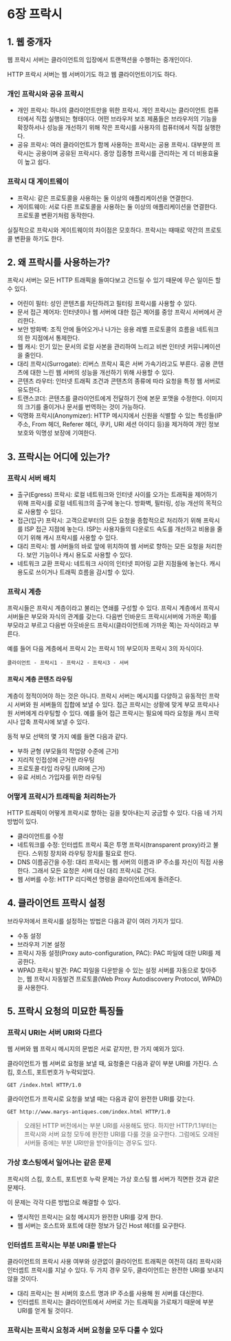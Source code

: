 # 6장 프락시

## 1. 웹 중개자

웹 프락시 서버는 클라이언트의 입장에서 트랜잭션을 수행하는 중개인이다.

HTTP 프락시 서버는 웹 서버이기도 하고 웹 클라이언트이기도 하다.

### 개인 프락시와 공유 프락시

- 개인 프락시: 하나의 클라이언트만을 위한 프락시. 개인 프락시는 클라이언트 컴퓨터에서 직접 실행되는 형태이다. 어떤 브라우저 보조 제품들은 브라우저의 기능을 확장하서나 성능을 개선하기 위해 작은 프락시를 사용자의 컴퓨터에서 직접 실행한다.
- 공유 프락시:  여러 클라이언트가 함께 사용하는 프락시는 공용 프락시. 대부분의 프락시는 공용이며 공유된 프락시다. 중앙 집중형 프락시를 관리하는 게 더 비용효율이 높고 쉽다.

### 프락시 대 게이트웨이

- 프락시: 같은 프로토콜을 사용하는 둘 이상의 애플리케이션을 연결한다.
- 게이트웨이: 서로 다른 프로토콜을 사용하는 둘 이상의 애플리케이션을 연결한다. 프로토콜 변환기처럼 동작한다.

실질적으로 프락시와 게이트웨이의 차이점은 모호하다. 프락시는 때때로 약간의 프로토콜 변환을 하기도 한다.

## 2. 왜 프락시를 사용하는가?

프락시 서버는 모든 HTTP 트래픽을 들여다보고 건드릴 수 있기 때문에 무슨 일이든 할 수 있다.

- 어린이 필터: 성인 콘텐츠를 차단하려고 필터링 프락시를 사용할 수 있다.
- 문서 접근 제어자: 인터넷이나 웹 서버에 대한 접근 제어를 중앙 프락시 서버에서 관리한다.
- 보안 방화벽: 조직 안에 들어오거나 나가는 응용 레벨 프로토콜의 흐름을 네트워크의 한 지점에서 통제한다.
- 웹 캐시: 인기 있는 문서의 로컬 사본을 관리하여 느리고 비싼 인터넷 커뮤니케이션을 줄인다.
- 대리 프락시(Surrogate): 리버스 프락시 혹은 서버 가속기라고도 부른다. 공용 콘텐츠에 대한 느린 웹 서버의 성능을 개선하기 위해 사용할 수 있다.
- 콘텐츠 라우터: 인터넷 트래픽 조건과 콘텐츠의 종류에 따라 요청을 특정 웹 서버로 유도한다.
- 트랜스코더: 콘텐츠를 클라이언트에게 전달하기 전에 본문 포맷을 수정한다. 이미지의 크기를 줄이거나 문서를 번역하는 것이 가능하다.
- 익명화 프락시(Anonymizer): HTTP 메시지에서 신원을 식별할 수 있는 특성들(IP 주소, From 헤더, Referer 헤더, 쿠키, URI 세션 아이디 등)을 제거하여 개인 정보 보호와 익명성 보장에 기여한다.

## 3. 프락시는 어디에 있는가?

### 프락시 서버 배치

- 출구(Egress) 프락시: 로컬 네트워크와 인터넷 사이를 오가는 트래픽을 제어하기 위해 프락시를 로컬 네트워크의 출구에 놓는다. 방화벽, 필터링, 성능 개선의 목적으로 사용할 수 있다.
- 접근(입구) 프락시: 고객으로부터의 모든 요청을 종합적으로 처리하기 위해 프락시를 ISP 접근 지점에 놓는다. ISP는 사용자들의 다운로드 속도를 개선하고 비용을 줄이기 위해 캐시 프락시를 사용할 수 있다.
- 대리 프락시: 웹 서버들의 바로 앞에 위치하여 웹 서버로 향하는 모든 요청을 처리한다. 보안 기능이나 캐시 용도로 사용할 수 있다.
- 네트워크 교환 프락시: 네트워크 사이의 인터넷 피어링 교환 지점들에 놓는다. 캐시 용도로 쓰이거나 트래픽 흐름을 감시할 수 있다.

### 프락시 계층

프락시들은 프락시 계층이라고 불리는 연쇄를 구성할 수 있다. 프락시 계층에서 프락시 서버들은 부모와 자식의 관계를 갖는다. 다음번 인바운드 프락시(서버에 가까운 쪽)를 부모라고 부르고 다음번 아웃바운드 프락시(클라이언트에 가까운 쪽)는 자식이라고 부른다.

예를 들어 다음 계층에서 프락시 2는 프락시 1의 부모이자 프락시 3의 자식이다.

```
클라이언트 - 프락시1 - 프락시2 - 프락시3 - 서버
```

#### 프락시 계층 콘텐츠 라우팅

계층이 정적이어야 하는 것은 아니다. 프락시 서버는 메시지를 다양하고 유동적인 프락시 서버와 원 서버들의 집합에 보낼 수 있다. 접근 프락시는 상황에 맞게 부모 프락시나 원 서버에게 라우팅할 수 있다. 예를 들어 접근 프락시는 필요에 따라 요청을 캐시 프락시나 압축 프락시에 보낼 수 있다.

동적 부모 선택의 몇 가지 예를 들면 다음과 같다.

- 부하 균형 (부모들의 작업량 수준에 근거)
- 지리적 인접성에 근거한 라우팅
- 프로토콜·타입 라우팅 (URI에 근거)
- 유료 서비스 가입자를 위한 라우팅

### 어떻게 프락시가 트래픽을 처리하는가

HTTP 트래픽이 어떻게 프락시로 향하는 길을 찾아내는지 궁금할 수 있다. 다음 네 가지 방법이 있다.

- 클라이언트를 수정
- 네트워크를 수정: 인터셉트 프락시 혹은 투명 프락시(transparent proxy)라고 불린다. 스위칭 장치와 라우팅 장치를 필요로 한다.
- DNS 이름공간을 수정: 대리 프락시는 웹 서버의 이름과 IP 주소를 자신이 직접 사용한다. 그래서 모든 요청은 서버 대신 대리 프락시로 간다.
- 웹 서버를 수정: HTTP 리디렉션 명령을 클라이언트에게 돌려준다.

## 4. 클라이언트 프락시 설정

브라우저에서 프락시를 설정하는 방법은 다음과 같이 여러 가지가 있다.

- 수동 설정
- 브라우저 기본 설정
- 프락시 자동 설정(Proxy auto-configuration, PAC): PAC 파일에 대한 URI를 제공한다.
- WPAD 프락시 발견: PAC 파일을 다운받을 수 있는 설정 서버를 자동으로 찾아주는, 웹 프락시 자동발견 프로토콜(Web Proxy Autodiscovery Protocol, WPAD)을 사용한다.

## 5. 프락시 요청의 미묘한 특징들

### 프락시 URI는 서버 URI와 다르다

웹 서버와 웹 프락시 메시지의 문법은 서로 같지만, 한 가지 예외가 있다.

클라이언트가 웹 서버로 요청을 보낼 때, 요청줄은 다음과 같이 부분 URI를 가진다. 스킴, 호스트, 포트번호가 누락되었다.

```
GET /index.html HTTP/1.0
```

클라이언트가 프락시로 요청을 보낼 때는 다음과 같이 완전한 URI를 갖는다.

```
GET http://www.marys-antiques.com/index.html HTTP/1.0
```

> 오래된 HTTP 버전에서는 부분 URI를 사용해도 됐다. 하지만 HTTP/1.1부터는 프락시와 서버 요청 모두에 완전한 URI를 다룰 것을 요구한다. 그럼에도 오래된 서버들 중에는 부분 URI만을 받아들이는 경우도 있다.

### 가상 호스팅에서 일어나는 같은 문제

프락시의 스킴, 호스트, 포트번호 누락 문제는 가상 호스팅 웹 서버가 직면한 것과 같은 문제다.

이 문제는 각각 다른 방법으로 해결할 수 있다.

- 명시적인 프락시는 요청 메시지가 완전한 URI를 갖게 한다.
- 웹 서버는 호스트와 포트에 대한 정보가 담긴 Host 헤더를 요구한다.

### 인터셉트 프락시는 부분 URI를 받는다

클라이언트의 프락시 사용 여부와 상관없이 클라이언트 트래픽은 여전히 대리 프락시와 인터셉트 프락시를 지날 수 있다. 두 가지 경우 모두, 클라이언트는 완전한 URI를 보내지 않을 것이다.

- 대리 프락시는 원 서버의 호스트 명과 IP 주소를 사용해 원 서버를 대신한다.
- 인터셉트 프락시는 클라이언트에서 서버로 가는 트래픽을 가로채기 때문에 부분 URI를 얻게 될 것이다.

### 프락시는 프락시 요청과 서버 요청을 모두 다룰 수 있다